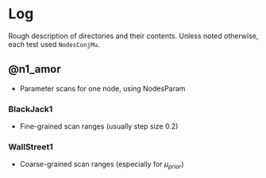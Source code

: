 # Log

Rough description of directories and their contents.
Unless noted otherwise, each test used `NodesConjMu`.

## @n1_amor

- Parameter scans for one node, using NodesParam

### BlackJack1

- Fine-grained scan ranges (usually step size 0.2)

### WallStreet1

- Coarse-grained scan ranges (especially for $\mu_{prior}$)

